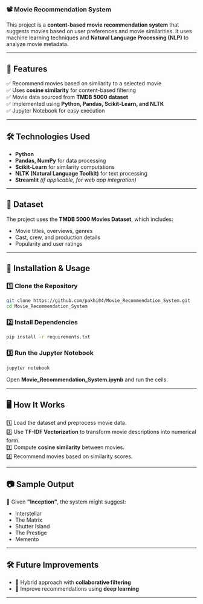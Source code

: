 ### **📽️ Movie Recommendation System**  

This project is a **content-based movie recommendation system** that suggests movies based on user preferences and movie similarities. It uses machine learning techniques and **Natural Language Processing (NLP)** to analyze movie metadata.  

---

## **📌 Features**  
✅ Recommend movies based on similarity to a selected movie  
✅ Uses **cosine similarity** for content-based filtering  
✅ Movie data sourced from **TMDB 5000 dataset**  
✅ Implemented using **Python, Pandas, Scikit-Learn, and NLTK**  
✅ Jupyter Notebook for easy execution  

---

## **🛠️ Technologies Used**  
- **Python**  
- **Pandas, NumPy** for data processing  
- **Scikit-Learn** for similarity computations  
- **NLTK (Natural Language Toolkit)** for text processing  
- **Streamlit** *(if applicable, for web app integration)*  

---

## **📂 Dataset**  
The project uses the **TMDB 5000 Movies Dataset**, which includes:  
- Movie titles, overviews, genres  
- Cast, crew, and production details  
- Popularity and user ratings  

---

## **🚀 Installation & Usage**  
### **1️⃣ Clone the Repository**  
```bash
git clone https://github.com/pakhi04/Movie_Recommendation_System.git
cd Movie_Recommendation_System
```

### **2️⃣ Install Dependencies**  
```bash
pip install -r requirements.txt
```

### **3️⃣ Run the Jupyter Notebook**  
```bash
jupyter notebook
```
Open **Movie_Recommendation_System.ipynb** and run the cells.

---

## **🖥️ How It Works**  
1️⃣ Load the dataset and preprocess movie data.  
2️⃣ Use **TF-IDF Vectorization** to transform movie descriptions into numerical form.  
3️⃣ Compute **cosine similarity** between movies.  
4️⃣ Recommend movies based on similarity scores.  

---

## **📷 Sample Output**  
🚀 Given **"Inception"**, the system might suggest:  
- Interstellar  
- The Matrix  
- Shutter Island  
- The Prestige  
- Memento  

---

## **🛠️ Future Improvements**  
- 🔹 Hybrid approach with **collaborative filtering**    
- 🔹 Improve recommendations using **deep learning**  

---


